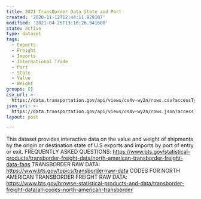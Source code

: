 ```yaml
---
title: 2021 TransBorder Data State and Port
created: '2020-11-12T12:44:11.929187'
modified: '2021-04-25T13:16:26.941600'
state: active
type: dataset
tags:
  - Exports
  - Freight
  - Imports
  - International Trade
  - Port
  - State
  - Value
  - Weight
groups: []
csv_url: >-
  https://data.transportation.gov/api/views/cs4v-wy2n/rows.csv?accessType=DOWNLOAD
json_url: >-
  https://data.transportation.gov/api/views/cs4v-wy2n/rows.json?accessType=DOWNLOAD
layout: post

---
```

This dataset provides interactive data on the value and weight of shipments by the origin or destination state of U.S exports and imports by port of entry or exit. FREQUENTLY ASKED QUESTIONS: https://www.bts.gov/statistical-products/transborder-freight-data/north-american-transborder-freight-data-faqs TRANSBORDER RAW DATA: https://www.bts.gov/topics/transborder-raw-data CODES FOR NORTH AMERICAN TRANSBORDER FREIGHT RAW DATA: https://www.bts.gov/browse-statistical-products-and-data/transborder-freight-data/all-codes-north-american-transborder
